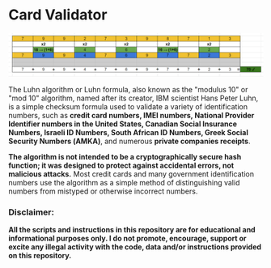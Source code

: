# Card Validator

<img src="cc-val.png">

The Luhn algorithm or Luhn formula, also known as the "modulus 10" or "mod 10" algorithm, named after its creator, IBM scientist Hans Peter Luhn, is a simple checksum formula used to validate a variety of identification numbers, such as **credit card numbers, IMEI numbers, National Provider Identifier numbers in the United States, Canadian Social Insurance Numbers, Israeli ID Numbers, South African ID Numbers, Greek Social Security Numbers (ΑΜΚΑ)**, and numerous **private companies receipts**.

**The algorithm is not intended to be a cryptographically secure hash function; it was designed to protect against accidental errors, not malicious attacks.**
Most credit cards and many government identification numbers use the algorithm as a simple method of distinguishing valid numbers from mistyped or otherwise incorrect numbers.

### Disclaimer:
**All the scripts and instructions in this repository are for educational and informational purposes only.
I do not promote, encourage, support or excite any illegal activity with the code, data and/or instructions provided on this repository.**
